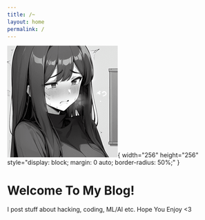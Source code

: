 ```yaml
---
title: /~
layout: home
permalink: /
---
```

![Avatar](/Chiyo-chan.png){ width="256" height="256" style="display: block; margin: 0 auto; border-radius: 50%;" }

# Welcome To My Blog!

I post stuff about hacking, coding, ML/AI etc. Hope You Enjoy <3
